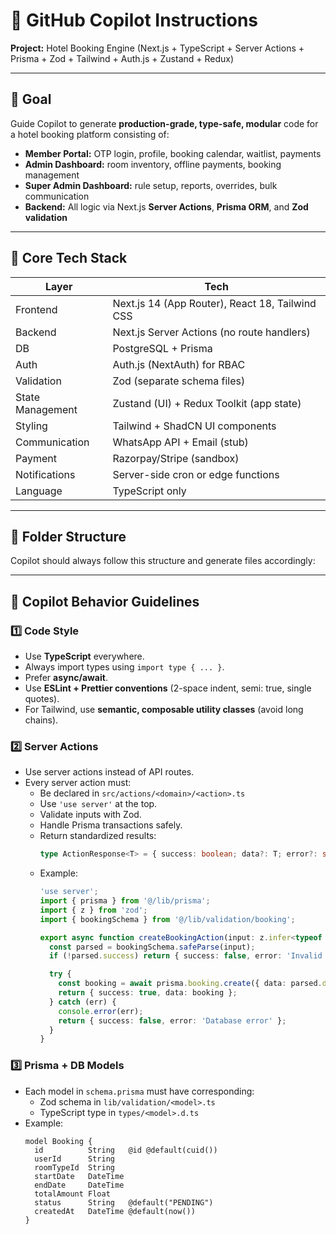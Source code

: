 # 🧠 GitHub Copilot Instructions
**Project:** Hotel Booking Engine (Next.js + TypeScript + Server Actions + Prisma + Zod + Tailwind + Auth.js + Zustand + Redux)

---

## 🎯 Goal
Guide Copilot to generate **production-grade, type-safe, modular** code for a hotel booking platform consisting of:
- **Member Portal:** OTP login, profile, booking calendar, waitlist, payments  
- **Admin Dashboard:** room inventory, offline payments, booking management  
- **Super Admin Dashboard:** rule setup, reports, overrides, bulk communication  
- **Backend:** All logic via Next.js **Server Actions**, **Prisma ORM**, and **Zod validation**

---

## 🧩 Core Tech Stack
| Layer | Tech |
|-------|------|
| Frontend | Next.js 14 (App Router), React 18, Tailwind CSS |
| Backend | Next.js Server Actions (no route handlers) |
| DB | PostgreSQL + Prisma |
| Auth | Auth.js (NextAuth) for RBAC |
| Validation | Zod (separate schema files) |
| State Management | Zustand (UI) + Redux Toolkit (app state) |
| Styling | Tailwind + ShadCN UI components |
| Communication | WhatsApp API + Email (stub) |
| Payment | Razorpay/Stripe (sandbox) |
| Notifications | Server-side cron or edge functions |
| Language | TypeScript only |

---

## 📁 Folder Structure
Copilot should always follow this structure and generate files accordingly:



---

## 🧠 Copilot Behavior Guidelines

### 1️⃣ Code Style
- Use **TypeScript** everywhere.
- Always import types using `import type { ... }`.
- Prefer **async/await**.
- Use **ESLint + Prettier conventions** (2-space indent, semi: true, single quotes).
- For Tailwind, use **semantic, composable utility classes** (avoid long chains).

### 2️⃣ Server Actions
- Use server actions instead of API routes.
- Every server action must:
  - Be declared in `src/actions/<domain>/<action>.ts`
  - Use `'use server'` at the top.
  - Validate inputs with Zod.
  - Handle Prisma transactions safely.
  - Return standardized results:
    ```ts
    type ActionResponse<T> = { success: boolean; data?: T; error?: string };
    ```
  - Example:
    ```ts
    'use server';
    import { prisma } from '@/lib/prisma';
    import { z } from 'zod';
    import { bookingSchema } from '@/lib/validation/booking';

    export async function createBookingAction(input: z.infer<typeof bookingSchema>) {
      const parsed = bookingSchema.safeParse(input);
      if (!parsed.success) return { success: false, error: 'Invalid data' };

      try {
        const booking = await prisma.booking.create({ data: parsed.data });
        return { success: true, data: booking };
      } catch (err) {
        console.error(err);
        return { success: false, error: 'Database error' };
      }
    }
    ```

### 3️⃣ Prisma + DB Models
- Each model in `schema.prisma` must have corresponding:
  - Zod schema in `lib/validation/<model>.ts`
  - TypeScript type in `types/<model>.d.ts`
- Example:
  ```prisma
  model Booking {
    id          String   @id @default(cuid())
    userId      String
    roomTypeId  String
    startDate   DateTime
    endDate     DateTime
    totalAmount Float
    status      String   @default("PENDING")
    createdAt   DateTime @default(now())
  }
